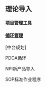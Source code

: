## 理论导入

#### [项目管理工具](TheoryIntroduction/PMtools.md)

#### [循环管理](TheoryIntroduction/PMloops.md)

[中台规划]

PDCA循环

NPI新产品导入

SOP标准作业程序

